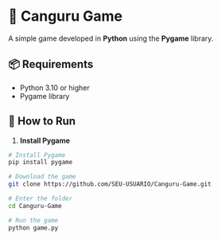 # 🦘 Canguru Game

A simple game developed in **Python** using the **Pygame** library.

## 📦 Requirements
- Python 3.10 or higher
- Pygame library

## 🚀 How to Run

1. **Install Pygame**  
  ```bash
# Install Pygame
pip install pygame

# Download the game
git clone https://github.com/SEU-USUARIO/Canguru-Game.git

# Enter the folder
cd Canguru-Game

# Run the game
python game.py
